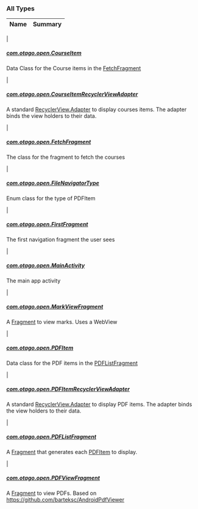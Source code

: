 

### All Types

| Name | Summary |
|---|---|
|

##### [com.otago.open.CourseItem](../com.otago.open/-course-item/index.md)

Data Class for the Course items in the [FetchFragment](../com.otago.open/-fetch-fragment/index.md)


|

##### [com.otago.open.CourseItemRecyclerViewAdapter](../com.otago.open/-course-item-recycler-view-adapter/index.md)

A standard [RecyclerView.Adapter](#) to display courses items.
The adapter binds the view holders to their data.


|

##### [com.otago.open.FetchFragment](../com.otago.open/-fetch-fragment/index.md)

The class for the fragment to fetch the courses


|

##### [com.otago.open.FileNavigatorType](../com.otago.open/-file-navigator-type/index.md)

Enum class for the type of PDFItem


|

##### [com.otago.open.FirstFragment](../com.otago.open/-first-fragment/index.md)

The first navigation fragment the user sees


|

##### [com.otago.open.MainActivity](../com.otago.open/-main-activity/index.md)

The main app activity


|

##### [com.otago.open.MarkViewFragment](../com.otago.open/-mark-view-fragment/index.md)

A [Fragment](#) to view marks.
Uses a WebView


|

##### [com.otago.open.PDFItem](../com.otago.open/-p-d-f-item/index.md)

Data class for the PDF items in the [PDFListFragment](../com.otago.open/-p-d-f-list-fragment/index.md)


|

##### [com.otago.open.PDFItemRecyclerViewAdapter](../com.otago.open/-p-d-f-item-recycler-view-adapter/index.md)

A standard [RecyclerView.Adapter](#) to display PDF items.
The adapter binds the view holders to their data.


|

##### [com.otago.open.PDFListFragment](../com.otago.open/-p-d-f-list-fragment/index.md)

A [Fragment](#) that generates each [PDFItem](../com.otago.open/-p-d-f-item/index.md) to display.


|

##### [com.otago.open.PDFViewFragment](../com.otago.open/-p-d-f-view-fragment/index.md)

A [Fragment](#) to view PDFs.
Based on https://github.com/barteksc/AndroidPdfViewer


